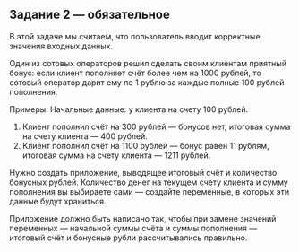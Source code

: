 ## Задание 2 — обязательное

В этой задаче мы считаем, что пользователь вводит корректные значения входных данных.

Один из сотовых операторов решил сделать своим клиентам приятный бонус: если клиент пополняет счёт более чем на 1000 рублей, то сотовый оператор дарит ему по 1 рублю за каждые полные 100 рублей пополнения.

Примеры. Начальные данные: у клиента на счету 100 рублей.
1. Клиент пополнил счёт на 300 рублей — бонусов нет, итоговая сумма на счету клиента — 400 рублей.
2. Клиент пополнил счёт на 1100 рублей — бонус равен 11 рублям, итоговая сумма на счету клиента — 1211 рублей.

Нужно создать приложение, выводящее итоговый счёт и количество бонусных рублей.
Количество денег на текущем счету клиента и сумму пополнения вы выбираете сами — создайте переменные, в которых эти данные будут храниться.

Приложение должно быть написано так, чтобы при замене значений переменных — начальной суммы счёта и суммы пополнения — итоговый счёт и бонусные рубли рассчитывались правильно.